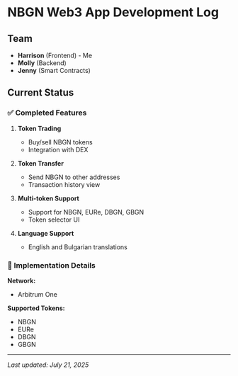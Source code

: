 # NBGN Web3 App Development Log

## Team
- **Harrison** (Frontend) - Me
- **Molly** (Backend) 
- **Jenny** (Smart Contracts)

## Current Status

### ✅ Completed Features
1. **Token Trading**
   - Buy/sell NBGN tokens
   - Integration with DEX
   
2. **Token Transfer**
   - Send NBGN to other addresses
   - Transaction history view
   
3. **Multi-token Support**
   - Support for NBGN, EURe, DBGN, GBGN
   - Token selector UI
   
4. **Language Support**
   - English and Bulgarian translations

### 🎯 Implementation Details

**Network:**
- Arbitrum One

**Supported Tokens:**
- NBGN
- EURe
- DBGN
- GBGN

---
*Last updated: July 21, 2025*